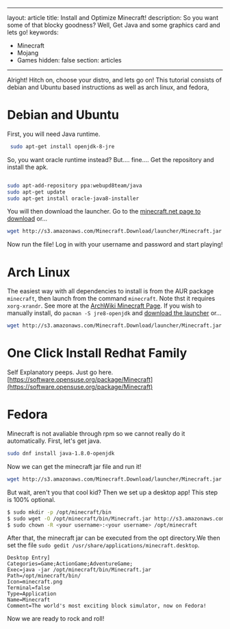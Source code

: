 
---
layout: article
title: Install and Optimize Minecraft!
description: 
  So you want some of that blocky goodness? Well, Get Java and some graphics card and lets go!
keywords:
  - Minecraft
  - Mojang
  - Games
hidden: false
section: articles

---


  Alright! Hitch on, choose your distro, and lets go on! This tutorial consists of debian and Ubuntu based instructions as well as arch linux, and fedora,
  
# Debian and Ubuntu
  
  First, you will need Java runtime. 
  
  ```bash
   sudo apt-get install openjdk-8-jre
   ```
   
So, you want oracle runtime instead? But.... fine....
Get the repository and install the apk.
```bash

sudo apt-add-repository ppa:webupd8team/java
sudo apt-get update
sudo apt-get install oracle-java8-installer
```
You will then download the launcher. Go to the [minecraft.net page to download](https://minecraft.net/en-us/download/) or...

```bash
wget http://s3.amazonaws.com/Minecraft.Download/launcher/Minecraft.jar
```

Now run the file! Log in with your username and password and start playing!
# Arch Linux
The easiest way with all dependencies to install is from the AUR package ```minecraft```, then launch from the command ```minecraft```. Note thst it requires ```xorg-xrandr```. See more at the [ArchWiki Minecraft Page](https://wiki.archlinux.org/index.php/minecraft).
If you wish to manually install, do ```pacman -S jre8-openjdk``` and [download the launcher](https://minecraft.net/en-us/download/) or...

```bash
wget http://s3.amazonaws.com/Minecraft.Download/launcher/Minecraft.jar
```
# One Click Install Redhat Family 
Self Explanatory peeps. Just go here. [https://software.opensuse.org/package/Minecraft](https://software.opensuse.org/package/Minecraft)
# Fedora
Minecraft is not avaliable through rpm so we cannot really do it automatically. First, let's get java.
```bash
sudo dnf install java-1.8.0-openjdk
```
Now we can get the minecraft jar file and run it!
```bash
wget http://s3.amazonaws.com/Minecraft.Download/launcher/Minecraft.jar
```
But wait, aren't you that cool kid? Then we set up a desktop app! This step is 100% optional.
```bash
$ sudo mkdir -p /opt/minecraft/bin
$ sudo wget -O /opt/minecraft/bin/Minecraft.jar http://s3.amazonaws.com/Minecraft.Download/launcher/Minecraft.jar
$ sudo chown -R <your username>:<your username> /opt/minecraft
```
After that, the minecraft jar can be executed from the opt directory.We then set the file ```sudo gedit /usr/share/applications/minecraft.desktop```.
```
Desktop Entry]
Categories=Game;ActionGame;AdventureGame;
Exec=java -jar /opt/minecraft/bin/Minecraft.jar
Path=/opt/minecraft/bin/
Icon=minecraft.png
Terminal=false
Type=Application
Name=Minecraft
Comment=The world's most exciting block simulator, now on Fedora!
```
Now we are ready to rock and roll!
